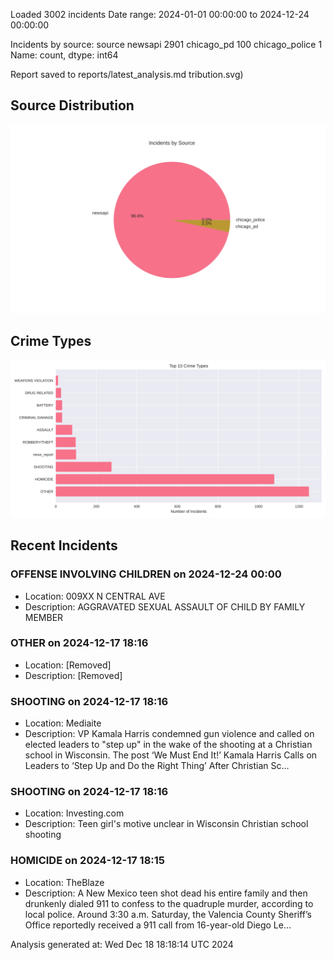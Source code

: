 
Loaded 3002 incidents
Date range: 2024-01-01 00:00:00 to 2024-12-24 00:00:00

Incidents by source:
source
newsapi           2901
chicago_pd         100
chicago_police       1
Name: count, dtype: int64

Report saved to reports/latest_analysis.md
tribution.svg)

## Source Distribution
![Source Distribution](images/source_distribution.svg)

## Crime Types
![Crime Types](images/crime_types.svg)

## Recent Incidents

### OFFENSE INVOLVING CHILDREN on 2024-12-24 00:00
- Location: 009XX N CENTRAL AVE
- Description: AGGRAVATED SEXUAL ASSAULT OF CHILD BY FAMILY MEMBER


### OTHER on 2024-12-17 18:16
- Location: [Removed]
- Description: [Removed]


### SHOOTING on 2024-12-17 18:16
- Location: Mediaite
- Description: VP Kamala Harris condemned gun violence and called on elected leaders to "step up" in the wake of the shooting at a Christian school in Wisconsin.
The post ‘We Must End It!’ Kamala Harris Calls on Leaders to ‘Step Up and Do the Right Thing’ After Christian Sc…


### SHOOTING on 2024-12-17 18:16
- Location: Investing.com
- Description: Teen girl's motive unclear in Wisconsin Christian school shooting


### HOMICIDE on 2024-12-17 18:15
- Location: TheBlaze
- Description: A New Mexico teen shot dead his entire family and then drunkenly dialed 911 to confess to the quadruple murder, according to local police. Around 3:30 a.m. Saturday, the Valencia County Sheriff’s Office reportedly received a 911 call from 16-year-old Diego Le…

Analysis generated at: Wed Dec 18 18:18:14 UTC 2024
